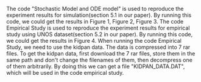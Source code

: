 The code "Stochastic Model and ODE model" is used to reproduce the experiment results for simulation(section 5.1 in our paper). By running this code, we could get the 
results in Figure 1, Figure 2, Figure 3.
The code Empirical Study is used to reproduce the experiment results for empirical study using UNOS dataset(section 5.2 in our paper). By running this code, we could get
the results in Figure 4.
When running the code Empirical Study, we need to use the kidpan data. The data is compressed into 7 rar files. To get the kidpan data, first download the 7 rar files, store
them in the same path and don't change the filenames of them, then decompress one of them arbitrarily. By doing this we can get a file "KIDPAN_DATA.DAT", which will be used in the code empirical study. 
